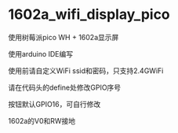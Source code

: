 # 1602a_wifi_display_pico

使用树莓派pico WH + 1602a显示屏

使用arduino IDE编写

使用前请自定义WiFi ssid和密码，只支持2.4GWiFi

请在代码头的define处修改GPIO序号

按钮默认GPIO16，可自行修改

1602a的V0和RW接地